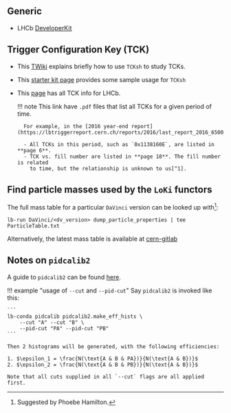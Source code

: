 ## Generic

- LHCb [DeveloperKit](https://lhcb.github.io/DevelopKit/)


## Trigger Configuration Key (TCK)

- This [TWiki](https://twiki.cern.ch/twiki/bin/view/LHCb/TCK#TCKsh) explains
  briefly how to use `TCKsh` to study TCKs.
- This [starter kit page](https://lhcb.github.io/starterkit-lessons/second-analysis-steps/hlt-intro.html#exploring-a-tck-list-of-trigger-lines)
  provides some sample usage for `TCKsh`
- This [page](https://lbtriggerreport.cern.ch/reports/) has all TCK info for
  LHCb.

    !!! note
        This link have `.pdf` files that list all TCKs for a given period of
        time.

        For example, in the [2016 year-end report](https://lbtriggerreport.cern.ch/reports/2016/last_report_2016_6500_summary.pdf):

        - All TCKs in this period, such as `0x1138160E`, are listed in **page 6**.
        - TCK vs. fill number are listed in **page 18**. The fill number is related
          to time, but the relationship is unknown to us[^1].


[^1]: "us" refers to Yipeng Sun.


## Find particle masses used by the `LoKi` functors

The full mass table for a particular `DaVinci` version can be looked up
with[^2]:

```
lb-run DaVinci/<dv_version> dump_particle_properties | tee ParticleTable.txt
```

Alternatively, the latest mass table is available at [cern-gitlab](https://gitlab.cern.ch/lhcb-conddb/DDDB/-/blob/master/param/ParticleTable.txt)


[^2]: Suggested by Phoebe Hamilton.


## Notes on `pidcalib2`

A guide to `pidcalib2` can be found [here](https://gitlab.cern.ch/lhcb-rta/pidcalib2).

!!! example "usage of `--cut` and `--pid-cut`"
    Say `pidcalib2` is invoked like this:

    ```
    lb-conda pidcalib pidcalib2.make_eff_hists \
        --cut "A" --cut "B" \
        --pid-cut "PA" --pid-cut "PB"
    ```

    Then 2 histograms will be generated, with the following efficiencies:

    1. $\epsilon_1 = \frac{N(\text{A & B & PA})}{N(\text{A & B})}$
    2. $\epsilon_2 = \frac{N(\text{A & B & PB})}{N(\text{A & B})}$

    Note that all cuts supplied in all `--cut` flags are all applied first.

